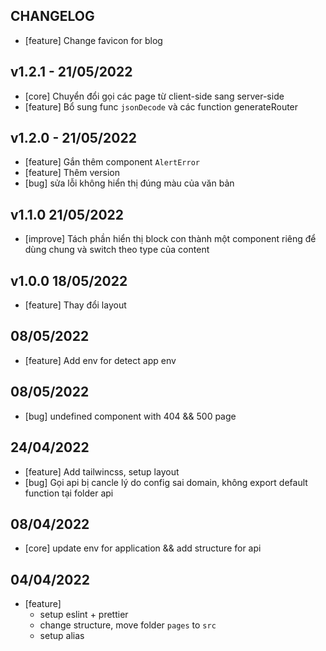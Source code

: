 ## CHANGELOG

- [feature] Change favicon for blog
## v1.2.1 - 21/05/2022

- [core] Chuyển đổi gọi các page từ client-side sang server-side
- [feature] Bổ sung func `jsonDecode` và các function generateRouter
## v1.2.0 - 21/05/2022

- [feature] Gắn thêm component `AlertError`
- [feature] Thêm version
- [bug] sửa lỗi không hiển thị đúng màu của văn bản

## v1.1.0 21/05/2022

- [improve] Tách phần hiển thị block con thành một component riêng để dùng chung và switch theo type của content

## v1.0.0 18/05/2022

- [feature] Thay đổi layout

## 08/05/2022

- [feature] Add env for detect app env
## 08/05/2022

- [bug] undefined component with  404 && 500 page
## 24/04/2022

- [feature] Add tailwincss, setup layout
- [bug] Gọi api bị cancle lý do config sai domain, không export default function tại folder api

## 08/04/2022

- [core] update env for application && add structure for api

## 04/04/2022
- [feature] 
  - setup eslint + prettier
  - change structure, move folder `pages` to `src`
  - setup alias